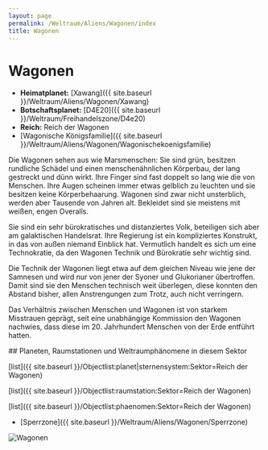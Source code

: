 ```yaml
---
layout: page
permalink: /Weltraum/Aliens/Wagonen/index
title: Wagonen
---
```



# Wagonen


- **Heimatplanet:** [Xawang]({{ site.baseurl }}/Weltraum/Aliens/Wagonen/Xawang)
- **Botschaftsplanet:** [D4E20]({{ site.baseurl }}/Weltraum/Freihandelszone/D4e20)
- **Reich:** Reich der Wagonen
- [Wagonische Königsfamilie]({{ site.baseurl }}/Weltraum/Aliens/Wagonen/Wagonischekoenigsfamilie)

Die Wagonen sehen aus wie Marsmenschen: Sie sind grün, besitzen rundliche Schädel und einen menschenähnlichen Körperbau, der lang gestreckt und dünn wirkt. Ihre Finger sind fast doppelt so lang wie die von Menschen. Ihre Augen scheinen immer etwas gelblich zu leuchten und sie besitzen keine Körperbehaarung. Wagonen sind zwar nicht unsterblich, werden aber Tausende von Jahren alt. Bekleidet sind sie meistens mit weißen, engen Overalls.

Sie sind ein sehr bürokratisches und distanziertes Volk, beteiligen sich aber am galaktischen Handelsrat. Ihre Regierung ist ein kompliziertes Konstrukt, in das von außen niemand Einblick hat. Vermutlich handelt es sich um eine Technokratie, da den Wagonen Technik und Bürokratie sehr wichtig sind.

Die Technik der Wagonen liegt etwa auf dem gleichen Niveau wie jene der Samnesen und wird nur von jener der Syoner und Glukorianer übertroffen. Damit sind sie den Menschen technisch weit überlegen, diese konnten den Abstand bisher, allen Anstrengungen zum Trotz, auch nicht verringern.

Das Verhältnis zwischen Menschen und Wagonen ist von starkem Misstrauen geprägt, seit eine unabhängige Kommission den Wagonen nachwies, dass diese im 20. Jahrhundert Menschen von der Erde entführt hatten.

<div class="hinweis">
## Planeten, Raumstationen und Weltraumphänomene in diesem Sektor

[list]({{ site.baseurl }}/Objectlist:planet|sternensystem:Sektor=Reich der Wagonen)

[list]({{ site.baseurl }}/Objectlist:raumstation:Sektor=Reich der Wagonen)

[list]({{ site.baseurl }}/Objectlist:phaenomen:Sektor=Reich der Wagonen)

- [Sperrzone]({{ site.baseurl }}/Weltraum/Aliens/Wagonen/Sperrzone)

</div>

<aside><img alt="Wagonen" src="{{ site.baseurl }}/assets/pics/spacepirates/gallery/sp/nrm/wagonen.jpg" /></aside>

